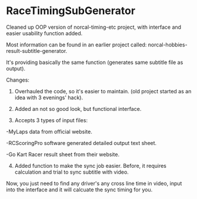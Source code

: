 RaceTimingSubGenerator
======================

Cleaned up OOP version of norcal-timing-etc project, with interface and easier usability function added.

Most information can be found in an earlier project called: norcal-hobbies-result-subtitle-generator.

It's providing basically the same function (generates same subtitle file as output).

Changes:

1. Overhauled the code, so it's easier to maintain. (old project started as an idea with 3 evenings' hack).

2. Added an not so good look, but functional interface. 

3. Accepts 3 types of input files:

  -MyLaps data from official website.
  
  -RCScoringPro software generated detailed output text sheet.
  
  -Go Kart Racer result sheet from their website.
  
4. Added function to make the sync job easier. Before, it requires calculation and trial to sync subtitle with video.

  Now, you just need to find any driver's any cross line time in video, input into the interface and it will calcuate the sync timing for you.
  
